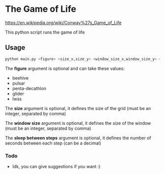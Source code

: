 # The Game of Life

https://en.wikipedia.org/wiki/Conway%27s_Game_of_Life

This python script runs the game of life


## Usage

```bash
python main.py <figure> <size_x,size_y> <window_size_x,window_size_y> <sleep_between_steps>
```

The **figure** argument is optional and can take these values:
- beehive
- pulsar
- penta-decathlon
- glider
- lwss

The **size** argument is optional, it defines the size of the grid (must be an integer, separated by comma)

The **window size** argument is optional, it defines the size of the window (must be an integer, separated by comma)

The **sleep between steps** argument is optional, it defines the number of seconds between each step (can be a decimal)

### Todo

- Idk, you can give suggestions if you want :)